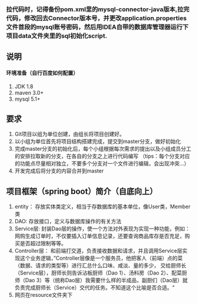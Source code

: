 ### 拉代码时，记得备份pom.xml里的mysql-connector-java版本,拉完代码，修改回去Connector版本号，并更改application.properties文件首段的mysql账号密码，然后用IDEA自带的数据库管理器运行下项目data文件夹里的sql初始化script.
## 说明

#### 环境准备（自行百度如何配置）
1. JDK 1.8
2. maven 3.0+
3. mysql 5.1+



## 要求
1. Git项目以组为单位创建，由组长将项目创建好。
2. 以小组为单位首先将项目结构搭建完成，提交到master分支，做好初始化
3. 完成master分支的初始化后，每个小组根据每次需求的提出以及小组成员分工的安排拉取新的分支，在各自的分支之上进行代码编写
（tips：每个分支对应的功能点尽量相对独立，不要多个分支对一个文件进行编辑，会出现冲突...）
4. 开发完成后将分支的内容合并到master



## 项目框架（spring boot）简介（自底向上）
1. entity： 存放实体类定义，相当于存数据库的基本单位，像User类，Member类
2. DAO:     存放接口，定义与数据库操作的有关方法
3. Service层: 封装Dao层的操作，使一个方法对外表现为实现一种功能，例如：网购生成订单时，不仅要插入订单信息记录，还要查询商品库存是否充足，购买是否超过限制等等。
4. Controller层： 和前端打交道，负责接收数据和请求，并且调用Service层实现这个业务逻辑，”Controller层像是一个服务员，他把客人（前端）点的菜（数据、请求的类型等）进行汇总什么口味、咸淡、量的多少，       交给厨师长（Service层），厨师长则告诉沾板厨师（Dao 1）、汤料房（Dao 2）、配菜厨师（Dao 3）等（统称Dao层）我需要什么样的半成品，副厨们（Dao层）就负责完成厨师长（Service）交代的任务。不知道这个比喻是否合适。“
5. 网页在resource文件夹下



